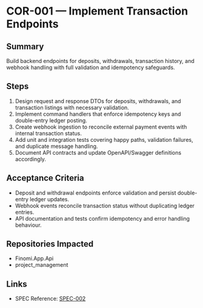 # COR-001 — Implement Transaction Endpoints

## Summary
Build backend endpoints for deposits, withdrawals, transaction history, and webhook handling with full validation and idempotency safeguards.

## Steps
1. Design request and response DTOs for deposits, withdrawals, and transaction listings with necessary validation.
2. Implement command handlers that enforce idempotency keys and double-entry ledger posting.
3. Create webhook ingestion to reconcile external payment events with internal transaction status.
4. Add unit and integration tests covering happy paths, validation failures, and duplicate message handling.
5. Document API contracts and update OpenAPI/Swagger definitions accordingly.

## Acceptance Criteria
- Deposit and withdrawal endpoints enforce validation and persist double-entry ledger updates.
- Webhook events reconcile transaction status without duplicating ledger entries.
- API documentation and tests confirm idempotency and error handling behaviour.

## Repositories Impacted
- Finomi.App.Api
- project_management

## Links
- SPEC Reference: [SPEC-002](../../SPECS/SPEC-002_BACKEND_IMPLEMENTATION_GUIDE.md)
